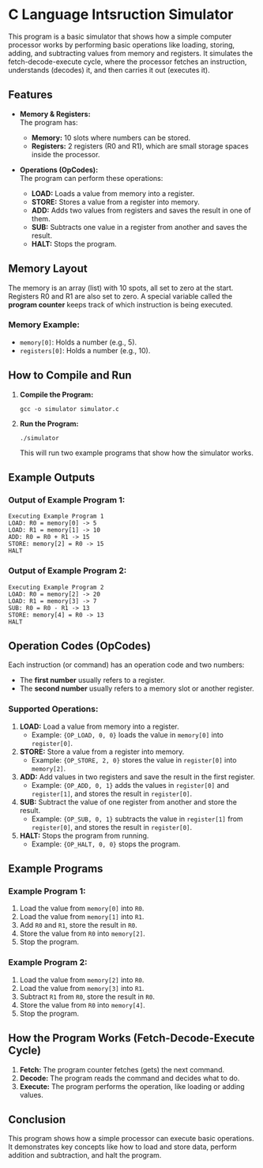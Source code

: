 # C Language Intsruction Simulator

This program is a basic simulator that shows how a simple computer processor works by performing basic operations like loading, storing, adding, and subtracting values from memory and registers. It simulates the fetch-decode-execute cycle, where the processor fetches an instruction, understands (decodes) it, and then carries it out (executes it).

## Features
- **Memory & Registers:**  
  The program has:
  - **Memory:** 10 slots where numbers can be stored.
  - **Registers:** 2 registers (R0 and R1), which are small storage spaces inside the processor.

- **Operations (OpCodes):**  
  The program can perform these operations:
  - **LOAD:** Loads a value from memory into a register.
  - **STORE:** Stores a value from a register into memory.
  - **ADD:** Adds two values from registers and saves the result in one of them.
  - **SUB:** Subtracts one value in a register from another and saves the result.
  - **HALT:** Stops the program.

## Memory Layout
The memory is an array (list) with 10 spots, all set to zero at the start. Registers R0 and R1 are also set to zero. A special variable called the **program counter** keeps track of which instruction is being executed.

### Memory Example:
- `memory[0]`: Holds a number (e.g., 5).
- `registers[0]`: Holds a number (e.g., 10).

## How to Compile and Run

1. **Compile the Program:**
   ```
   gcc -o simulator simulator.c
   ```

2. **Run the Program:**
   ```
   ./simulator
   ```

   This will run two example programs that show how the simulator works.

## Example Outputs

### Output of Example Program 1:
```
Executing Example Program 1
LOAD: R0 = memory[0] -> 5
LOAD: R1 = memory[1] -> 10
ADD: R0 = R0 + R1 -> 15
STORE: memory[2] = R0 -> 15
HALT
```

### Output of Example Program 2:
```
Executing Example Program 2
LOAD: R0 = memory[2] -> 20
LOAD: R1 = memory[3] -> 7
SUB: R0 = R0 - R1 -> 13
STORE: memory[4] = R0 -> 13
HALT
```

## Operation Codes (OpCodes)
Each instruction (or command) has an operation code and two numbers:
- The **first number** usually refers to a register.
- The **second number** usually refers to a memory slot or another register.

### Supported Operations:
1. **LOAD:** Load a value from memory into a register.
   - Example: `{OP_LOAD, 0, 0}` loads the value in `memory[0]` into `register[0]`.
2. **STORE:** Store a value from a register into memory.
   - Example: `{OP_STORE, 2, 0}` stores the value in `register[0]` into `memory[2]`.
3. **ADD:** Add values in two registers and save the result in the first register.
   - Example: `{OP_ADD, 0, 1}` adds the values in `register[0]` and `register[1]`, and stores the result in `register[0]`.
4. **SUB:** Subtract the value of one register from another and store the result.
   - Example: `{OP_SUB, 0, 1}` subtracts the value in `register[1]` from `register[0]`, and stores the result in `register[0]`.
5. **HALT:** Stops the program from running.
   - Example: `{OP_HALT, 0, 0}` stops the program.

## Example Programs

### Example Program 1:
1. Load the value from `memory[0]` into `R0`.
2. Load the value from `memory[1]` into `R1`.
3. Add `R0` and `R1`, store the result in `R0`.
4. Store the value from `R0` into `memory[2]`.
5. Stop the program.

### Example Program 2:
1. Load the value from `memory[2]` into `R0`.
2. Load the value from `memory[3]` into `R1`.
3. Subtract `R1` from `R0`, store the result in `R0`.
4. Store the value from `R0` into `memory[4]`.
5. Stop the program.

## How the Program Works (Fetch-Decode-Execute Cycle)
1. **Fetch:** The program counter fetches (gets) the next command.
2. **Decode:** The program reads the command and decides what to do.
3. **Execute:** The program performs the operation, like loading or adding values.

## Conclusion
This program shows how a simple processor can execute basic operations. It demonstrates key concepts like how to load and store data, perform addition and subtraction, and halt the program.